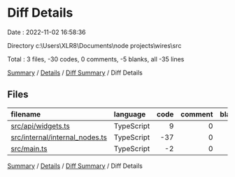 # Diff Details

Date : 2022-11-02 16:58:36

Directory c:\\Users\\XLR8\\Documents\\node projects\\wires\\src

Total : 3 files,  -30 codes, 0 comments, -5 blanks, all -35 lines

[Summary](results.md) / [Details](details.md) / [Diff Summary](diff.md) / Diff Details

## Files
| filename | language | code | comment | blank | total |
| :--- | :--- | ---: | ---: | ---: | ---: |
| [src/api/widgets.ts](/src/api/widgets.ts) | TypeScript | 9 | 0 | 0 | 9 |
| [src/internal/internal_nodes.ts](/src/internal/internal_nodes.ts) | TypeScript | -37 | 0 | -5 | -42 |
| [src/main.ts](/src/main.ts) | TypeScript | -2 | 0 | 0 | -2 |

[Summary](results.md) / [Details](details.md) / [Diff Summary](diff.md) / Diff Details